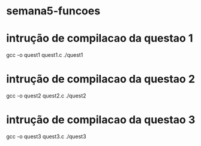 # semana5-funcoes

# intrução de compilacao da questao 1
gcc -o quest1 quest1.c
./quest1

# intrução de compilacao da questao 2
gcc -o quest2 quest2.c
./quest2

# intrução de compilacao da questao 3
gcc -o quest3 quest3.c
./quest3
